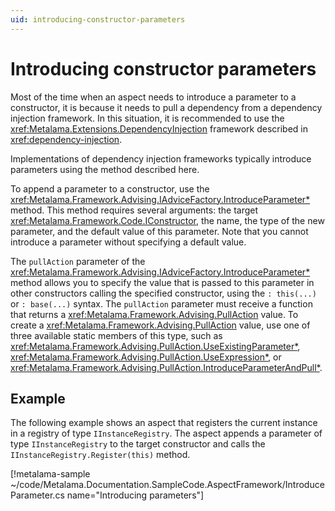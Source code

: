 ```yaml
---
uid: introducing-constructor-parameters
---
```


# Introducing constructor parameters

Most of the time when an aspect needs to introduce a parameter to a constructor, it is because it needs to pull a dependency from a dependency injection framework. In this situation, it is recommended to use the <xref:Metalama.Extensions.DependencyInjection> framework described in <xref:dependency-injection>.

Implementations of dependency injection frameworks typically introduce parameters using the method described here.

To append a parameter to a constructor, use the <xref:Metalama.Framework.Advising.IAdviceFactory.IntroduceParameter*> method. This method requires several arguments: the target <xref:Metalama.Framework.Code.IConstructor>, the name, the type of the new parameter, and the default value of this parameter. Note that you cannot introduce a parameter without specifying a default value.

The `pullAction` parameter of the <xref:Metalama.Framework.Advising.IAdviceFactory.IntroduceParameter*> method allows you to specify the value that is passed to this parameter in other constructors calling the specified constructor, using the `: this(...)` or `: base(...)` syntax. The `pullAction` parameter must receive a function that returns a <xref:Metalama.Framework.Advising.PullAction> value. To create a <xref:Metalama.Framework.Advising.PullAction> value, use one of three available static members of this type, such as <xref:Metalama.Framework.Advising.PullAction.UseExistingParameter*>, <xref:Metalama.Framework.Advising.PullAction.UseExpression*>, or <xref:Metalama.Framework.Advising.PullAction.IntroduceParameterAndPull*>.

## Example

The following example shows an aspect that registers the current instance in a registry of type `IInstanceRegistry`. The aspect appends a parameter of type `IInstanceRegistry` to the target constructor and calls the `IInstanceRegistry.Register(this)` method.

[!metalama-sample ~/code/Metalama.Documentation.SampleCode.AspectFramework/IntroduceParameter.cs name="Introducing parameters"]
